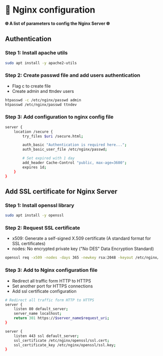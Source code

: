 # 🚀 Nginx configuration

**🌐 A list of parameters to config the Nginx Server 🌐**

## Authentication

### Step 1: Install apache utils

```sh
sudo apt install -y apache2-utils
```

### Step 2: Create passwd file and add users authentication

- Flag c to create file
- Create admin and ttndev users

```sh
htpasswd -c /etc/nginx/passwd admin
htpasswd /etc/nginx/passwd ttndev
```

### Step 3: Add configuration to nginx config file

```sh
server {
    location /secure {
        try_files $uri /secure.html;

        auth_basic "Authentication is required here...";
        auth_basic_user_file /etc/nginx/passwd;

        # Set expired with 1 day
        add_header Cache-Control "public, max-age=3600";
        expires 1d;
    }
}
```

## Add SSL certificate for Nginx Server

### Step 1: Install openssl library

```sh
sudo apt install -y openssl
```

### Step 2: Request SSL certificate
- x509: Generate a self-signed X.509 certificate (A standard format for SSL certificates)
- nodes: No encrypted private key ("No DES" Data Encryption Standard)

```sh
openssl req -x509 -nodes -days 365 -newkey rsa:2048 -keyout /etc/nginx/openssl/ssl.key -out /etc/nginx/openssl/ssl.cert
```

### Step 3: Add to Nginx configuration file
- Redirect all traffic form HTTP to HTTPS
- Set another port for HTTPS connections
- Add ssl certificate configuration

```sh
# Redirect all traffic form HTTP to HTTPS
server {
    listen 80 default_server;
    server_name localhost;
    return 301 https://$server_name$request_uri;
}

server {
    listen 443 ssl default_server;
    ssl_certificate /etc/nginx/openssl/ssl.cert;
    ssl_certificate_key /etc/nginx/openssl/ssl.key;
}
```